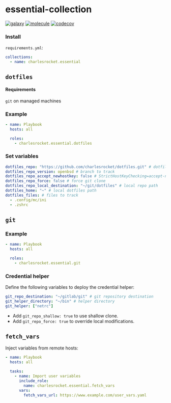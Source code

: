 # essential-collection
[![galaxy](https://img.shields.io/badge/dynamic/json?style=flat&label=galaxy&prefix=v&url=https://galaxy.ansible.com/api/v3/collections/charlesrocket/essential/&query=highest_version.version)](https://galaxy.ansible.com/ui/repo/published/charlesrocket/essential/)
[![molecule](https://github.com/charlesrocket/essential_collection/actions/workflows/ci.yml/badge.svg?branch=trunk&event=push)](https://github.com/charlesrocket/essential_collection/actions/workflows/ci.yml)
[![codecov](https://codecov.io/gh/charlesrocket/essential-collection/branch/trunk/graph/badge.svg)](https://codecov.io/gh/charlesrocket/essential-collection)

### Install

`requirements.yml`:

```yaml
collections:
  - name: charlesrocket.essential
```

## `dotfiles`
#### Requirements
`git` on managed machines

### Example

```yaml
- name: Playbook
  hosts: all

  roles:
    - charlesrocket.essential.dotfiles
```

### Set variables

```yaml
dotfiles_repo: "https://github.com/charlesrocket/dotfiles.git" # dotfiles
dotfiles_repo_version: openbsd # branch to track
dotfiles_repo_accept_newhostkey: false # StrictHostKeyChecking=accept-new
dotfiles_repo_force: false # force git clone
dotfiles_repo_local_destination: "~/git/dotfiles" # local repo path
dotfiles_home: "~" # local dotfiles path
dotfiles_files: # files to track
  - .config/mc/ini
  - .zshrc
```

## `git`
### Example

```yaml
- name: Playbook
  hosts: all

  roles:
    - charlesrocket.essential.git
```

### Credential helper

Define the following variables to deploy the credential helper:

```yaml
git_repo_destination: "~/gitlab/git" # git repository destination
git_helper_directory: "~/bin" # helper directory
git_helper: ["netrc"]
```

* Add `git_repo_shallow: true` to use shallow clone.
* Add `git_repo_force: true` to override local modifications.

## `fetch_vars`

Inject variables from remote hosts:

```yaml
- name: Playbook
  hosts: all

  tasks:
    - name: Import user variables
      include_role:
        name: charlesrocket.essential.fetch_vars
      vars:
        fetch_vars_url: https://www.example.com/user_vars.yaml
```
